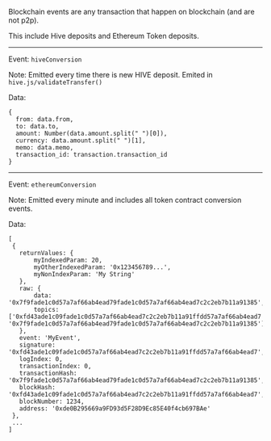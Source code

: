 Blockchain events are any transaction that happen on blockchain (and are not p2p).

This include Hive deposits and Ethereum Token deposits.

---

Event: `hiveConversion`

Note: Emitted every time there is new HIVE deposit. Emited in `hive.js/validateTransfer()`

Data:

```
{
  from: data.from,
  to: data.to,
  amount: Number(data.amount.split(" ")[0]),
  currency: data.amount.split(" ")[1],
  memo: data.memo,
  transaction_id: transaction.transaction_id
}
```

---

Event: `ethereumConversion`

Note: Emitted every minute and includes all token contract conversion events.

Data:

```
[
 {
   returnValues: {
       myIndexedParam: 20,
       myOtherIndexedParam: '0x123456789...',
       myNonIndexParam: 'My String'
   },
   raw: {
       data: '0x7f9fade1c0d57a7af66ab4ead79fade1c0d57a7af66ab4ead7c2c2eb7b11a91385',
       topics: ['0xfd43ade1c09fade1c0d57a7af66ab4ead7c2c2eb7b11a91ffdd57a7af66ab4ead7', '0x7f9fade1c0d57a7af66ab4ead79fade1c0d57a7af66ab4ead7c2c2eb7b11a91385']
   },
   event: 'MyEvent',
   signature: '0xfd43ade1c09fade1c0d57a7af66ab4ead7c2c2eb7b11a91ffdd57a7af66ab4ead7',
   logIndex: 0,
   transactionIndex: 0,
   transactionHash: '0x7f9fade1c0d57a7af66ab4ead79fade1c0d57a7af66ab4ead7c2c2eb7b11a91385',
   blockHash: '0xfd43ade1c09fade1c0d57a7af66ab4ead7c2c2eb7b11a91ffdd57a7af66ab4ead7',
   blockNumber: 1234,
   address: '0xde0B295669a9FD93d5F28D9Ec85E40f4cb697BAe'
 },
 ...
]
```
